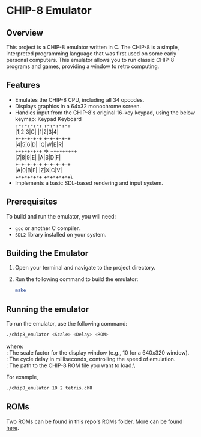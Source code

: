 # CHIP-8 Emulator

## Overview

This project is a CHIP-8 emulator written in C. The CHIP-8 is a simple, interpreted programming language that was first used on some early personal computers. This emulator allows you to run classic CHIP-8 programs and games, providing a window to retro computing.

## Features

- Emulates the CHIP-8 CPU, including all 34 opcodes.
- Displays graphics in a 64x32 monochrome screen.
- Handles input from the CHIP-8's original 16-key keypad, using the below keymap:
Keypad       Keyboard\
+-+-+-+-+    +-+-+-+-+\
|1|2|3|C|    |1|2|3|4|\
+-+-+-+-+    +-+-+-+-+\
|4|5|6|D|    |Q|W|E|R|\
+-+-+-+-+ => +-+-+-+-+\
|7|8|9|E|    |A|S|D|F|\
+-+-+-+-+    +-+-+-+-+\
|A|0|B|F|    |Z|X|C|V|\
+-+-+-+-+    +-+-+-+-+\
- Implements a basic SDL-based rendering and input system.

## Prerequisites

To build and run the emulator, you will need:

- `gcc` or another C compiler.
- `SDL2` library installed on your system.

## Building the Emulator

1. Open your terminal and navigate to the project directory.
2. Run the following command to build the emulator:

   ```bash
   make
   ```
## Running the emulator
To run the emulator, use the following command:
  ```bash
  ./chip8_emulator <Scale> <Delay> <ROM>
```
where:\
<Scale>: The scale factor for the display window (e.g., 10 for a 640x320 window).\
<Delay>: The cycle delay in milliseconds, controlling the speed of emulation.\
<ROM>: The path to the CHIP-8 ROM file you want to load.\

For example,
  ```bash
  ./chip8_emulator 10 2 tetris.ch8
  ```

## ROMs
Two ROMs can be found in this repo's ROMs folder. More can be found [here](https://github.com/dmatlack/chip8/tree/master/roms). 

